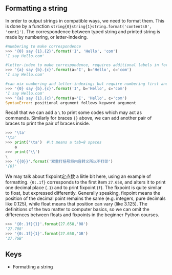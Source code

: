 ## Formatting a string
In order to output strings in compatible ways, we need to format them. This is done by a function `string{0}string{1}string.format('contents0', 'cont1')`. The correspondence between typed string and printed string is made by numbering, or letter-indexing.
```Python
#numbering to make correspondence
>>> '{0} say {1}.{2}'.format('I', 'Hello', 'com') 
'I say Hello.com'

#letter-index to make correspondence, requires additional labels in format()
>>> '{a} say {b}.{c}'.format(a='I', b='Hello', c='com')
'I say Hello.com'

#can mix numbering and letter-indexing; but require numbering first and then letters, other orders not allowed
>>> '{0} say {b}.{c}'.format('I', b='Hello', c='com')
'I say Hello.com'
>>> '{a} say {1}.{c}'.format(a='I', 'Hello', c='com')
SyntaxError: positional argument follows keyword argument
```
Recall that we can add a `\` to print some codes which may act as commands. Similarly for braces `{}` above, we can add another pair of braces to print the pair of braces inside. 
```Python
>>> '\ta'
'\ta'
>>> print('\ta')  #\t means a tab=8 spaces
	a
>>> print('\\')
\
>>> '{{0}}'.format('双重打括号将内容转义所以不打印')
'{0}'
```
We may talk about fixpoint定点数 a liitle bit here, using an example of formatting. `{0:.1f}` corresponds to the first item `27.658`, and alters it to print one decimal place (`.1`) and to print fixpoint (`f`). The fixpoint is quite similar to float, but expressed differently. Generally speaking, fixpoint means the position of the decimal point remains the same (e.g. integers, pure decimals like 0.125), while float means that position can vary (like 3.125). The definitions of the two matter to computer basics, so we can omit the differences between floats and fixpoints in the beginner Python courses.
```Python
>>> '{0:.1f}{1}'.format(27.658,'08')
'27.708'
>>> '{0:.1f}{1}'.format(27.658,'GB')
'27.7GB'


```

## Keys
- Formatting a string
